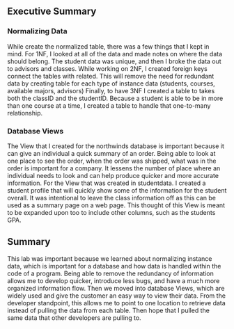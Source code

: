 ## Executive Summary
### Normalizing Data
While create the normalized table, there was a few things that I kept in mind. 
For 1NF, I looked at all of the data and made notes on where the data should belong. The student data was unique, and then I broke the data out to advisors and classes. 
While working on 2NF, I created foreign keys connect the tables with related. This will remove the need for redundant data by creating table for each type of instance data (students, courses, available majors, advisors) 
Finally, to have 3NF I created a table to takes both the classID and the studentID. Because a student is able to be in more than one course at a time, I created a table to handle that one-to-many relationship. 

### Database Views
The View that I created for the northwinds database is important because it can give an individual a quick summary of an order. Being able to look at one place to see the order, when the order was shipped, what was in the order is important for a company. It lessens the number of place where an individual needs to look and can help produce quicker and more accurate information. 
For the View that was created in studentdata.  I created a student profile that will quickly show some of the information for the student overall. It was intentional to leave the class information off as this can be used as a summary page on a web page. This thought of this View is meant to be expanded upon too to include other columns, such as the students GPA.  


## Summary 
This lab was important because we learned about normalizing instance data, which is important for a database and how data is handled within the code of a program. Being able to remove the redundancy of information allows me to develop quicker, introduce less bugs, and have a much more organized information flow. 
Then we moved into database Views, which are widely used and give the customer an easy way to view their data. From the developer standpoint, this allows me to point to one location to retrieve data instead of pulling the data from each table. Then hope that I pulled the same data that other developers are pulling to. 


